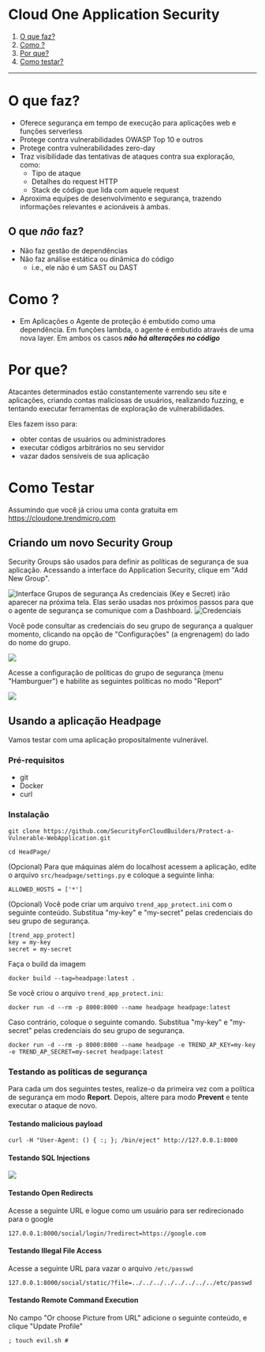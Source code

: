 # Cloud One Application Security

1. [O que faz?](#what)
2. [Como ?](#how)
3. [Por que?](#why)
4. [Como testar?](#testing)

---

# O que faz? <a name="what"></a>
* Oferece segurança em tempo de execução para aplicações web e funções serverless
* Protege contra vulnerabilidades OWASP Top 10 e outros
* Protege contra vulnerabilidades zero-day
* Traz visibilidade das tentativas de ataques contra sua exploração, como:
  * Tipo de ataque
  * Detalhes do request HTTP
  * Stack de código que lida com aquele request
* Aproxima equipes de desenvolvimento e segurança, trazendo informações relevantes e acionáveis à ambas.

## O que _não_ faz?
* Não faz gestão de dependências
* Não faz análise estática ou dinâmica do código
  * i.e., ele não é um SAST ou DAST


# Como ?<a name="how"></a>
* Em Aplicações o Agente de proteção é embutido como uma dependência. Em funções lambda, o agente é embutido através de uma nova layer. Em ambos os casos _**não há alterações no código**_


# Por que? <a name="why"></a>
Atacantes determinados estão constantemente varrendo seu site e aplicações, criando contas maliciosas de usuários, realizando fuzzing, e tentando executar ferramentas de exploração de vulnerabilidades.

Eles fazem isso para:
- obter contas de usuários ou administradores
- executar códigos arbitrários no seu servidor
- vazar dados sensíveis de sua aplicação

# Como Testar <a name="testing"></a> </summary>


Assumindo que você já criou uma conta gratuita em https://cloudone.trendmicro.com 

## Criando um novo Security Group

Security Groups são usados para definir as políticas de segurança de sua aplicação. Acessando a interface do Application Security, clique em "Add New Group".

![Interface](add-group.png)
Grupos de segurança
As credenciais (Key e Secret) irão aparecer na próxima tela. Elas serão usadas nos próximos passos para que o agente de segurança se comunique com a Dashboard. 
![Credenciais](group-credentials.png)

Você pode consultar as credenciais do seu grupo de segurança a qualquer momento, clicando na opção de "Configurações" (a engrenagem) do lado do nome do grupo.

![](example-group.png)

Acesse a configuração de políticas do grupo de segurança (menu "Hamburguer") e habilite as seguintes políticas no modo "Report"

![](group-config.png)

## Usando a aplicação Headpage
Vamos testar com uma aplicação propositalmente vulnerável. 

### Pré-requisitos
- git
- Docker
- curl

### Instalação
```
git clone https://github.com/SecurityForCloudBuilders/Protect-a-Vulnerable-WebApplication.git

cd HeadPage/
```

(Opcional) Para que máquinas além do localhost acessem a aplicação, edite o arquivo `src/headpage/settings.py` e coloque a seguinte linha:
```
ALLOWED_HOSTS = ['*']
```

(Opcional) Você pode criar um arquivo `trend_app_protect.ini`  com o seguinte conteúdo. Substitua "my-key" e "my-secret" pelas credenciais do seu grupo de segurança.
```
[trend_app_protect]
key = my-key
secret = my-secret
```

Faça o build da imagem

```
docker build --tag=headpage:latest .
```

Se você criou o arquivo `trend_app_protect.ini`:
```
docker run -d --rm -p 8000:8000 --name headpage headpage:latest
```

Caso contrário, coloque o seguinte comando. Substitua "my-key" e "my-secret" pelas credenciais do seu grupo de segurança.

```
docker run -d --rm -p 8000:8000 --name headpage -e TREND_AP_KEY=my-key -e TREND_AP_SECRET=my-secret headpage:latest
```

### Testando as políticas de segurança
Para cada um dos seguintes testes, realize-o da primeira vez com a política de segurança em modo **Report**. Depois, altere para modo **Prevent** e tente executar o ataque de novo.

#### Testando malicious payload

    curl -H "User-Agent: () { :; }; /bin/eject" http://127.0.0.1:8000

#### Testando SQL Injections

![](sqli.png)

#### Testando Open Redirects

Acesse a seguinte URL e logue como um usuário para ser redirecionado para o google
    
    127.0.0.1:8000/social/login/?redirect=https://google.com


#### Testando Illegal File Access
Acesse a seguinte URL para vazar o arquivo `/etc/passwd`

    127.0.0.1:8000/social/static/?file=../../../../../../../../etc/passwd

#### Testando Remote Command Execution
No campo "Or choose Picture from URL" adicione o seguinte conteúdo, e clique "Update Profile"

    ; touch evil.sh #
